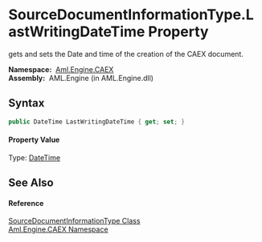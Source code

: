 SourceDocumentInformationType.LastWritingDateTime Property
==========================================================
gets and sets the Date and time of the creation of the CAEX document.

  **Namespace:**  [Aml.Engine.CAEX][1]  
  **Assembly:**  AML.Engine (in AML.Engine.dll)

Syntax
------

```csharp
public DateTime LastWritingDateTime { get; set; }
```

#### Property Value
Type: [DateTime][2]

See Also
--------

#### Reference
[SourceDocumentInformationType Class][3]  
[Aml.Engine.CAEX Namespace][1]  

[1]: ../README.md
[2]: https://docs.microsoft.com/dotnet/api/system.datetime
[3]: README.md
[4]: https://www.automationml.org
[5]: ../../icons/logoShade.png